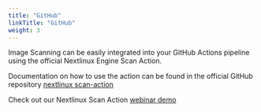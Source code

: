 ```yaml
---
title: "GitHub"
linkTitle: "GitHub"
weight: 3
---
```


Image Scanning can be easily integrated into your GitHub Actions pipeline using the official Nextlinux Engine Scan Action. 

Documentation on how to use the action can be found in the official GitHub repository [nextlinux scan-action](https://github.com/nextlinux/scan-action)

Check out our Nextlinux Scan Action [webinar demo](https://www.brighttalk.com/webcast/17878/378430?utm_source=brighttalk-portal&utm_medium=web&utm_content=nextlinux%20github&utm_campaign=webcasts-search-results-feed)